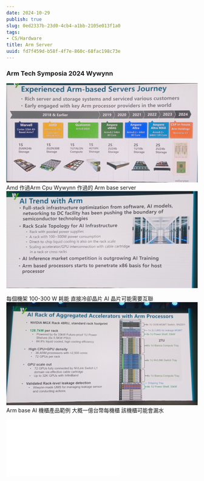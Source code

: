 ```yaml
---
date: 2024-10-29
publish: true
slug: 0ed2337b-23d0-4cb4-a1bb-2105e013f1a0
tags:
- CS/Hardware
title: Arm Server
uuid: fd7f459d-b58f-4f7e-860c-68fac198c73e
---
```

### Arm Tech Symposia 2024 Wywynn

![](../7169ed2d-d53a-45e1-a5f0-c1a1bda6bff7.jpg)
Amd 作過Arm Cpu
Wywynn 作過的 Arm base server
![](../bfb42d99-f4f0-4345-bb04-764ac1c457ac.jpg)

每個機架 100-300 W 耗能
直接冷卻晶片
AI 晶片可能需要互聯
![](../49d68e2d-d851-491f-ba81-d12688a86d7f.jpg)
Arm base AI 機櫃產品範例
大概一億台幣每機櫃
該機櫃可能會漏水

![Ampere](../74cada5f-7b31-4a65-a1b3-217e7c55b4a7.md)
